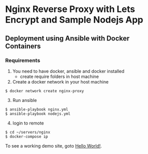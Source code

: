 # Nginx Reverse Proxy with Lets Encrypt and Sample Nodejs App

## Deployment using Ansible with Docker Containers 

### Requirements
1. You need to have docker, ansible and docker installed
    - create require folders in host machine
2. Create a docker network in your host machine
```
$ docker network create nginx-proxy
```
3. Run ansible
```
$ ansible-playbook nginx.yml
$ ansible-playbook nodejs.yml
```
4. login to remote
```
$ cd ~/servers/nginx
$ docker-compose ip
```


To see a working demo site, goto [Hello World!](https://hello.umate.xyz/).
